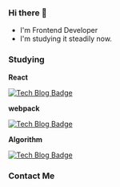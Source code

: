 ### Hi there 👋

* I'm Frontend Developer
* I'm studying it steadily now.
<!--
**limyeonsoo/limyeonsoo** is a ✨ _special_ ✨ repository because its `README.md` (this file) appears on your GitHub profile.

Here are some ideas to get you started:

- 🔭 I’m currently working on ...
- 🌱 I’m currently learning ...
- 👯 I’m looking to collaborate on ...
- 🤔 I’m looking for help with ...
- 💬 Ask me about ...
- 📫 How to reach me: ...
- 😄 Pronouns: ...
- ⚡ Fun fact: ...
-->


### Studying

**React**

  [![Tech Blog Badge](http://img.shields.io/badge/-Tech%20blog-black?style=flat-square&logo=github&https://www.notion.so/React-3652f7bbf64b4116b29390649f1bcaa7/)](https://www.notion.so/React-3652f7bbf64b4116b29390649f1bcaa7)


**webpack**

  [![Tech Blog Badge](http://img.shields.io/badge/-Tech%20blog-black?style=flat-square&logo=github&link=https://www.notion.so/webpack-4072c43910364a77a741e25d08867812/)](https://www.notion.so/webpack-4072c43910364a77a741e25d08867812)


**Algorithm**

  [![Tech Blog Badge](http://img.shields.io/badge/-Tech%20blog-black?style=flat-square&logo=github&link=https://www.notion.so/Algorithm-d4022ad74b344d73b98b60be28c59faa/)](https://www.notion.so/Algorithm-d4022ad74b344d73b98b60be28c59faa)

### Contact Me


